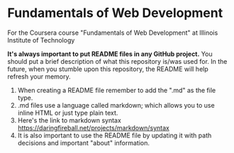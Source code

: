 # Fundamentals of Web Development
For the Coursera course "Fundamentals of Web Development" at Illinois Institute of Technology

**It's always important to put README files in any GitHub project.**
You should put a brief description of what this repository is/was used for.
In the future, when you stumble upon this repository, the README will help refresh your memory.

1. When creating a README file remember to add the ".md" as the file type.
2. .md files use a language called markdown; which allows you to use inline HTML or just type plain text.
3. Here's the link to markdown syntax https://daringfireball.net/projects/markdown/syntax
4. It is also important to use the README file by updating it with path decisions and important "about" information.
